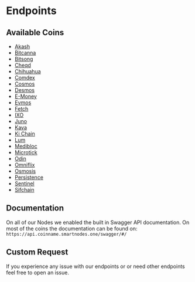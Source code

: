 # Endpoints
 ## Available Coins
 * [Akash](akash)
 * [Bitcanna](bitcanna)
 * [Bitsong](bitsong)
 * [Cheqd](cheqd)
 * [Chihuahua](chihuahua)
 * [Comdex](comdex)
 * [Cosmos](cosmos)
 * [Desmos](desmos)
 * [E-Money](e-money)
 * [Evmos](evmos)
 * [Fetch](fetch)
 * [IXO](ixo)
 * [Juno](juno)
 * [Kava](kava)
 * [Ki Chain](kichain)
 * [Lum](lum)
 * [Medibloc](medibloc)
 * [Microtick](microtick)
 * [Odin](odin)
 * [Omniflix](omniflix)
 * [Osmosis](osmosis)
 * [Persistence](persistence)
 * [Sentinel](sentinel)
 * [Sifchain](sifchain)

## Documentation
On all of our Nodes we enabled the built in Swagger API documentation. On most of the coins the documentation can be found on:
`https://api.coinname.smartnodes.one/swagger/#/`

## Custom Request

If you experience any issue with our endpoints or or need other endpoints feel free to open an issue. 

